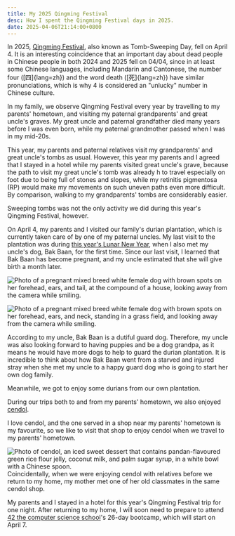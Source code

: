 ```yaml
---
title: My 2025 Qingming Festival
desc: How I spent the Qingming Festival days in 2025.
date: 2025-04-06T21:14:00+0800
---
```


In 2025, [Qingming Festival](https://en.wikipedia.org/wiki/Qingming_Festival), also known as Tomb-Sweeping Day, fell on April 4. It is an interesting coincidence that an important day about dead people in Chinese people in both 2024 and 2025 fell on 04/04, since in at least some Chinese languages, including Mandarin and Cantonese, the number four ([四]{lang=zh}) and the word death ([死]{lang=zh}) have similar pronunciations, which is why 4 is considered an "unlucky" number in Chinese culture.

In my family, we observe Qingming Festival every year by travelling to my parents' hometown, and visiting my paternal grandparents' and great uncle's graves. My great uncle and paternal grandfather died many years before I was even born, while my paternal grandmother passed when I was in my mid-20s.

This year, my parents and paternal relatives visit my grandparents' and great uncle's tombs as usual. However, this year my parents and I agreed that I stayed in a hotel while my parents visited great uncle's grave, because the path to visit my great uncle's tomb was already h to travel especially on foot due to being full of stones and slopes, while my retinitis pigmentosa (RP) would make my movements on such uneven paths even more difficult. By comparison, walking to my grandparents' tombs are considerably easier.

Sweeping tombs was not the only activity we did during this year's Qingming Festival, however.

On April 4, my parents and I visited our family's durian plantation, which is currently taken care of by one of my paternal uncles. My last visit to the plantation was during [this year's Lunar New Year](2025-02-06-my-2025-lunar-new-year.md), when I also met my uncle's dog, Bak Baan, for the first time. Since our last visit, I learned that Bak Baan has become pregnant, and my uncle estimated that she will give birth a month later.

![Photo of a pregnant mixed breed white female dog with brown spots on her forehead, ears, and tail, at the compound of a house, looking away from the camera while smiling.](https://cdn.some.pics/helenchong/67f107d3de65a.jpg)

![Photo of a pregnant mixed breed white female dog with brown spots on her forehead, ears, and neck, standing in a grass field, and looking away from the camera while smiling.](https://cdn.some.pics/helenchong/67f107e6a8f24.jpg)

According to my uncle, Bak Baan is a dutiful guard dog. Therefore, my uncle was also looking forward to having puppies and be a dog grandpa, as it means he would have more dogs to help to guard the durian plantation.  It is incredible to think about how Bak Baan went from a starved and injured stray when she met my uncle to a happy guard dog who is going to start her own dog family.

Meanwhile, we got to enjoy some durians from our own plantation.

During our trips both to and from my parents' hometown, we also enjoyed [cendol](https://en.wikipedia.org/wiki/Cendol).

I love cendol, and the one served in a shop near my parents' hometown is my favourite, so we like to visit that shop to enjoy cendol when we travel to my parents' hometown.

![Photo of cendol, an iced sweet dessert that contains pandan-flavoured green rice flour jelly, coconut milk, and palm sugar syrup, in a white bowl with a Chinese spoon.](https://cdn.some.pics/helenchong/67f0fe9edaaac.jpg)
Coincidentally, when we were enjoying cendol with relatives before we return to my home, my mother met one of her old classmates in the same cendol shop.

My parents and I stayed in a hotel for this year's Qingming Festival trip for one night. After returning to my home, I will soon need to prepare to attend [42 the computer science school](2025-01-20-attending-42-school.md)'s 26-day bootcamp, which will start on April 7.
